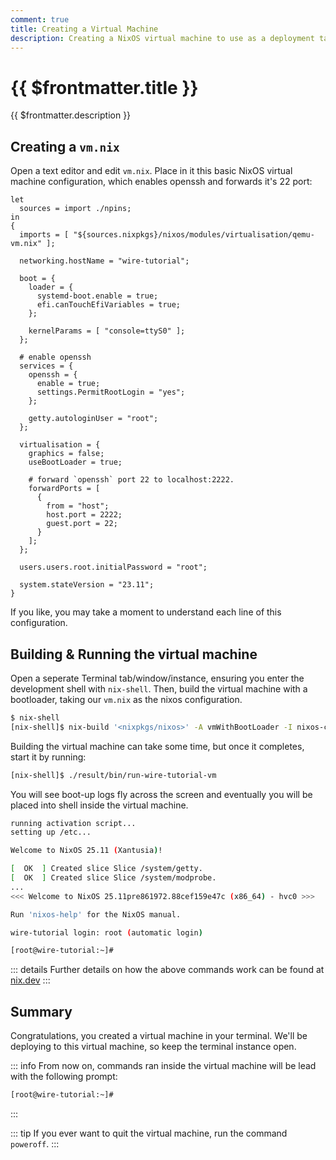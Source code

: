 ```yaml
---
comment: true
title: Creating a Virtual Machine
description: Creating a NixOS virtual machine to use as a deployment target.
---
```


# {{ $frontmatter.title }}

{{ $frontmatter.description }}

## Creating a `vm.nix`

Open a text editor and edit `vm.nix`. Place in it this basic NixOS
virtual machine configuration, which enables openssh and forwards it's 22 port:

```nix:line-numbers [vm.nix]
let
  sources = import ./npins;
in
{
  imports = [ "${sources.nixpkgs}/nixos/modules/virtualisation/qemu-vm.nix" ];

  networking.hostName = "wire-tutorial";

  boot = {
    loader = {
      systemd-boot.enable = true;
      efi.canTouchEfiVariables = true;
    };

    kernelParams = [ "console=ttyS0" ];
  };

  # enable openssh
  services = {
    openssh = {
      enable = true;
      settings.PermitRootLogin = "yes";
    };

    getty.autologinUser = "root";
  };

  virtualisation = {
    graphics = false;
    useBootLoader = true;

    # forward `openssh` port 22 to localhost:2222.
    forwardPorts = [
      {
        from = "host";
        host.port = 2222;
        guest.port = 22;
      }
    ];
  };

  users.users.root.initialPassword = "root";

  system.stateVersion = "23.11";
}
```

If you like, you may take a moment to understand each line of this
configuration.

## Building & Running the virtual machine

Open a seperate Terminal tab/window/instance, ensuring you enter the development
shell with `nix-shell`.
Then, build the virtual machine with a bootloader,
taking our `vm.nix` as the nixos configuration.

```sh
$ nix-shell
[nix-shell]$ nix-build '<nixpkgs/nixos>' -A vmWithBootLoader -I nixos-config=./vm.nix
```

Building the virtual machine can take some time, but once it completes, start it
by running:

```sh
[nix-shell]$ ./result/bin/run-wire-tutorial-vm
```

You will see boot-up logs fly across the screen and eventually you will be placed
into shell inside the virtual machine.

```sh [Virtual Machine]
running activation script...
setting up /etc...

Welcome to NixOS 25.11 (Xantusia)!

[  OK  ] Created slice Slice /system/getty.
[  OK  ] Created slice Slice /system/modprobe.
...
<<< Welcome to NixOS 25.11pre861972.88cef159e47c (x86_64) - hvc0 >>>

Run 'nixos-help' for the NixOS manual.

wire-tutorial login: root (automatic login)

[root@wire-tutorial:~]#

```

::: details
Further details on how the above commands work can be found at
[nix.dev](https://nix.dev/tutorials/nixos/nixos-configuration-on-vm.html#creating-a-qemu-based-virtual-machine-from-a-nixos-configuration)
:::

## Summary

Congratulations, you created a virtual machine in your terminal.
We'll be deploying to this virtual machine, so keep the
terminal instance open.

::: info
From now on, commands ran inside the virtual machine will be lead with the
following prompt:

```sh [Virtual Machine]
[root@wire-tutorial:~]#

```

:::

::: tip
If you ever want to quit the virtual machine, run the command `poweroff`.
:::
